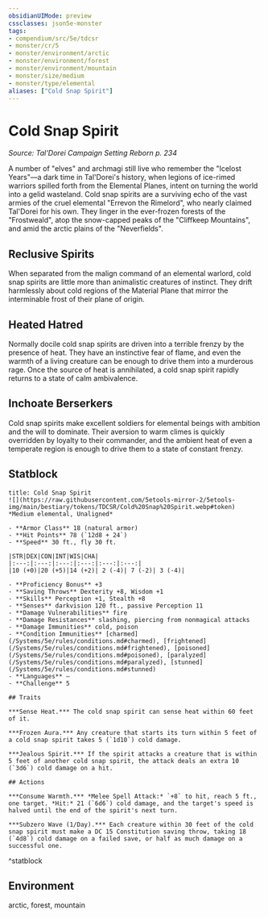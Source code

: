 ```yaml
---
obsidianUIMode: preview
cssclasses: json5e-monster
tags:
- compendium/src/5e/tdcsr
- monster/cr/5
- monster/environment/arctic
- monster/environment/forest
- monster/environment/mountain
- monster/size/medium
- monster/type/elemental
aliases: ["Cold Snap Spirit"]
---
```

# Cold Snap Spirit
*Source: Tal'Dorei Campaign Setting Reborn p. 234*  

A number of "elves" and archmagi still live who remember the "Icelost Years"—a dark time in Tal'Dorei's history, when legions of ice-rimed warriors spilled forth from the Elemental Planes, intent on turning the world into a gelid wasteland. Cold snap spirits are a surviving echo of the vast armies of the cruel elemental "Errevon the Rimelord", who nearly claimed Tal'Dorei for his own. They linger in the ever-frozen forests of the "Frostweald", atop the snow-capped peaks of the "Cliffkeep Mountains", and amid the arctic plains of the "Neverfields".

## Reclusive Spirits

When separated from the malign command of an elemental warlord, cold snap spirits are little more than animalistic creatures of instinct. They drift harmlessly about cold regions of the Material Plane that mirror the interminable frost of their plane of origin.

## Heated Hatred

Normally docile cold snap spirits are driven into a terrible frenzy by the presence of heat. They have an instinctive fear of flame, and even the warmth of a living creature can be enough to drive them into a murderous rage. Once the source of heat is annihilated, a cold snap spirit rapidly returns to a state of calm ambivalence.

## Inchoate Berserkers

Cold snap spirits make excellent soldiers for elemental beings with ambition and the will to dominate. Their aversion to warm climes is quickly overridden by loyalty to their commander, and the ambient heat of even a temperate region is enough to drive them to a state of constant frenzy.

## Statblock

```ad-statblock
title: Cold Snap Spirit
![](https://raw.githubusercontent.com/5etools-mirror-2/5etools-img/main/bestiary/tokens/TDCSR/Cold%20Snap%20Spirit.webp#token)
*Medium elemental, Unaligned*

- **Armor Class** 18 (natural armor)
- **Hit Points** 78 (`12d8 + 24`)
- **Speed** 30 ft., fly 30 ft.

|STR|DEX|CON|INT|WIS|CHA|
|:---:|:---:|:---:|:---:|:---:|:---:|
|10 (+0)|20 (+5)|14 (+2)| 2 (-4)| 7 (-2)| 3 (-4)|

- **Proficiency Bonus** +3
- **Saving Throws** Dexterity +8, Wisdom +1
- **Skills** Perception +1, Stealth +8
- **Senses** darkvision 120 ft., passive Perception 11
- **Damage Vulnerabilities** fire
- **Damage Resistances** slashing, piercing from nonmagical attacks
- **Damage Immunities** cold, poison
- **Condition Immunities** [charmed](/Systems/5e/rules/conditions.md#charmed), [frightened](/Systems/5e/rules/conditions.md#frightened), [poisoned](/Systems/5e/rules/conditions.md#poisoned), [paralyzed](/Systems/5e/rules/conditions.md#paralyzed), [stunned](/Systems/5e/rules/conditions.md#stunned)
- **Languages** —
- **Challenge** 5

## Traits

***Sense Heat.*** The cold snap spirit can sense heat within 60 feet of it.

***Frozen Aura.*** Any creature that starts its turn within 5 feet of a cold snap spirit takes 5 (`1d10`) cold damage.

***Jealous Spirit.*** If the spirit attacks a creature that is within 5 feet of another cold snap spirit, the attack deals an extra 10 (`3d6`) cold damage on a hit.

## Actions

***Consume Warmth.*** *Melee Spell Attack:* `+8` to hit, reach 5 ft., one target. *Hit:* 21 (`6d6`) cold damage, and the target's speed is halved until the end of the spirit's next turn.

***Subzero Wave (1/Day).*** Each creature within 30 feet of the cold snap spirit must make a DC 15 Constitution saving throw, taking 18 (`4d8`) cold damage on a failed save, or half as much damage on a successful one.
```
^statblock

## Environment

arctic, forest, mountain